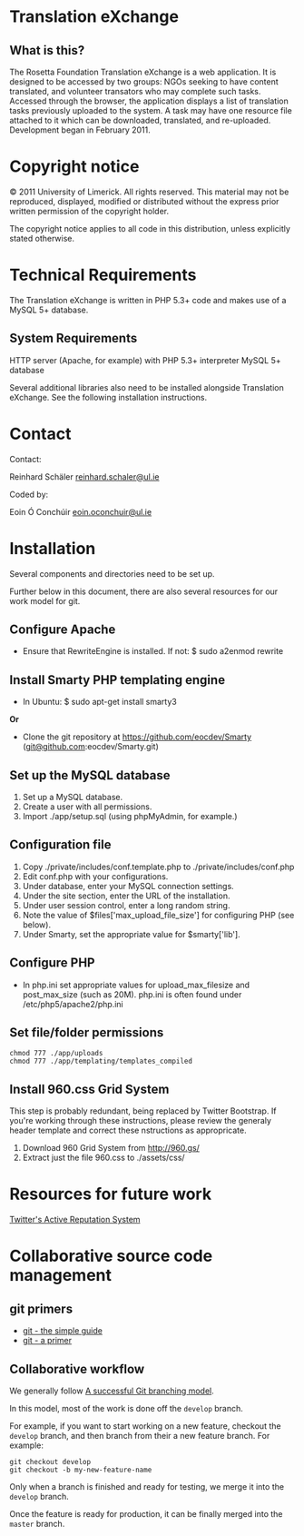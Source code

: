 # Translation eXchange

## What is this?

The Rosetta Foundation Translation eXchange is a web application. It
is designed to be accessed by two groups: NGOs seeking to have content
translated, and volunteer transators who may complete such tasks.
Accessed through the browser, the application displays a list of
translation tasks previously uploaded to the system. A task may have
one resource file attached to it which can be downloaded, translated,
and re-uploaded. Development began in February 2011.

# Copyright notice

© 2011 University of Limerick. All rights reserved. This material may 
not be reproduced, displayed, modified or distributed without the 
express prior written permission of the copyright holder.

The copyright notice applies to all code in this distribution, unless
explicitly stated otherwise.

# Technical Requirements

The Translation eXchange is written in PHP 5.3+ code and makes use of
a MySQL 5+ database.

## System Requirements

HTTP server (Apache, for example) with PHP 5.3+ interpreter MySQL 5+ 
database

Several additional libraries also need to be installed alongside 
Translation eXchange. See the following installation instructions.

# Contact

Contact:

  Reinhard Schäler <reinhard.schaler@ul.ie>

Coded by:

  Eoin Ó Conchúir <eoin.oconchuir@ul.ie>


# Installation

Several components and directories need to be set up.

Further below in this document, there are also several resources for our work model for git.

## Configure Apache

 * Ensure that RewriteEngine is installed. If not:
   $ sudo a2enmod rewrite

## Install Smarty PHP templating engine

 * In Ubuntu: 
	$ sudo apt-get install smarty3

**Or**

 * Clone the git repository at https://github.com/eocdev/Smarty (git@github.com:eocdev/Smarty.git)

## Set up the MySQL database

1. Set up a MySQL database.
2. Create a user with all permissions.
3. Import ./app/setup.sql (using phpMyAdmin, for example.)

## Configuration file

1. Copy ./private/includes/conf.template.php to ./private/includes/conf.php
2. Edit conf.php with your configurations.
3. Under database, enter your MySQL connection settings.
4. Under the site section, enter the URL of the installation.
5. Under user session control, enter a long random string.
6. Note the value of $files['max_upload_file_size'] for configuring PHP (see below).
7. Under Smarty, set the appropriate value for $smarty['lib'].

## Configure PHP

 * In php.ini set appropriate values for upload_max_filesize and post_max_size (such as 20M).
   php.ini is often found under /etc/php5/apache2/php.ini

## Set file/folder permissions

    chmod 777 ./app/uploads
    chmod 777 ./app/templating/templates_compiled

## Install 960.css Grid System

This step is probably redundant, being replaced by Twitter Bootstrap. If you're working
through these instructions, please review the generaly header template and correct these 
nstructions as appropricate.

1. Download 960 Grid System from http://960.gs/
2. Extract just the file 960.css to ./assets/css/

# Resources for future work

[Twitter's Active Reputation System](https://github.com/twitter/activerecord-reputation-system)

# Collaborative source code management

## git primers

* [git - the simple guide](http://nvie.com/posts/a-successful-git-branching-model/)
* [git - a primer](http://danielmiessler.com/study/git/)

## Collaborative workflow

We generally follow [A successful Git branching model](http://nvie.com/posts/a-successful-git-branching-model/).

In this model, most of the work is done off the `develop` branch.

For example, if you want to start working on a new feature, checkout the `develop` branch,
and then branch from their a new feature branch. For example:

    git checkout develop
    git checkout -b my-new-feature-name
    
Only when a branch is finished and ready for testing, we merge it into the `develop` branch.

Once the feature is ready for production, it can be finally merged into the `master` branch.
